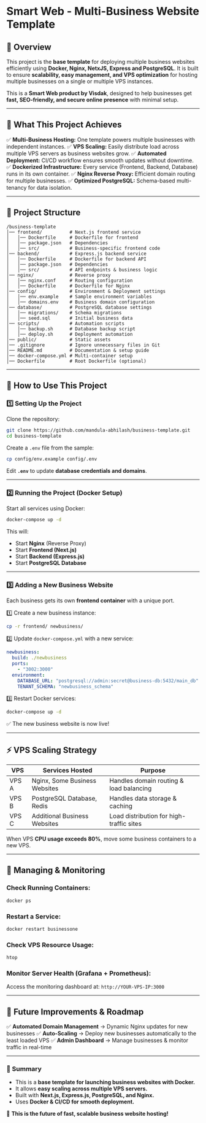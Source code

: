 # **Smart Web - Multi-Business Website Template**

## **🚀 Overview**

This project is the **base template** for deploying multiple business websites efficiently using **Docker, Nginx, NetxJS, Express and PostgreSQL**. It is built to ensure **scalability, easy management, and VPS optimization** for hosting multiple businesses on a single or multiple VPS instances.

This is a **Smart Web product by Visdak**, designed to help businesses get **fast, SEO-friendly, and secure online presence** with minimal setup.

---

## **🎯 What This Project Achieves**

✅ **Multi-Business Hosting:** One template powers multiple businesses with independent instances.
✅ **VPS Scaling:** Easily distribute load across multiple VPS servers as business websites grow.
✅ **Automated Deployment:** CI/CD workflow ensures smooth updates without downtime.
✅ **Dockerized Infrastructure:** Every service (Frontend, Backend, Database) runs in its own container.
✅ **Nginx Reverse Proxy:** Efficient domain routing for multiple businesses.
✅ **Optimized PostgreSQL:** Schema-based multi-tenancy for data isolation.

---

## **📂 Project Structure**

```
/business-template
│── frontend/          # Next.js frontend service
│   │── Dockerfile     # Dockerfile for frontend
│   │── package.json   # Dependencies
│   │── src/           # Business-specific frontend code
│── backend/           # Express.js backend service
│   │── Dockerfile     # Dockerfile for backend API
│   │── package.json   # Dependencies
│   │── src/           # API endpoints & business logic
│── nginx/             # Reverse proxy
│   │── nginx.conf     # Routing configuration
│   │── Dockerfile     # Dockerfile for Nginx
│── config/            # Environment & Deployment settings
│   │── env.example    # Sample environment variables
│   │── domains.env    # Business domain configuration
│── database/          # PostgreSQL database settings
│   │── migrations/    # Schema migrations
│   │── seed.sql       # Initial business data
│── scripts/           # Automation scripts
│   │── backup.sh      # Database backup script
│   │── deploy.sh      # Deployment automation
│── public/            # Static assets
│── .gitignore         # Ignore unnecessary files in Git
│── README.md          # Documentation & setup guide
│── docker-compose.yml # Multi-container setup
│── Dockerfile         # Root Dockerfile (optional)
```

---

## **🚀 How to Use This Project**

### **1️⃣ Setting Up the Project**

Clone the repository:

```sh
git clone https://github.com/mandula-abhilash/business-template.git
cd business-template
```

Create a `.env` file from the sample:

```sh
cp config/env.example config/.env
```

Edit **`.env`** to update **database credentials and domains**.

---

### **2️⃣ Running the Project (Docker Setup)**

Start all services using Docker:

```sh
docker-compose up -d
```

This will:

- Start **Nginx** (Reverse Proxy)
- Start **Frontend (Next.js)**
- Start **Backend (Express.js)**
- Start **PostgreSQL Database**

---

### **3️⃣ Adding a New Business Website**

Each business gets its own **frontend container** with a unique port.

1️⃣ Create a new business instance:

```sh
cp -r frontend/ newbusiness/
```

2️⃣ Update `docker-compose.yml` with a new service:

```yaml
newbusiness:
  build: ./newbusiness
  ports:
    - "3002:3000"
  environment:
    DATABASE_URL: "postgresql://admin:secret@business-db:5432/main_db"
    TENANT_SCHEMA: "newbusiness_schema"
```

3️⃣ Restart Docker services:

```sh
docker-compose up -d
```

✅ The new business website is now live!

---

## **⚡ VPS Scaling Strategy**

| **VPS** | **Services Hosted**           | **Purpose**                              |
| ------- | ----------------------------- | ---------------------------------------- |
| VPS A   | Nginx, Some Business Websites | Handles domain routing & load balancing  |
| VPS B   | PostgreSQL Database, Redis    | Handles data storage & caching           |
| VPS C   | Additional Business Websites  | Load distribution for high-traffic sites |

When VPS **CPU usage exceeds 80%**, move some business containers to a new VPS.

---

## **🔧 Managing & Monitoring**

### **Check Running Containers:**

```sh
docker ps
```

### **Restart a Service:**

```sh
docker restart businessone
```

### **Check VPS Resource Usage:**

```sh
htop
```

### **Monitor Server Health (Grafana + Prometheus):**

Access the monitoring dashboard at: `http://YOUR-VPS-IP:3000`

---

## **🚀 Future Improvements & Roadmap**

✅ **Automated Domain Management** → Dynamic Nginx updates for new businesses
✅ **Auto-Scaling** → Deploy new businesses automatically to the least loaded VPS
✅ **Admin Dashboard** → Manage businesses & monitor traffic in real-time

---

### **🎯 Summary**

- This is a **base template for launching business websites with Docker.**
- It allows **easy scaling across multiple VPS servers.**
- Built with **Next.js, Express.js, PostgreSQL, and Nginx.**
- Uses **Docker & CI/CD for smooth deployment.**

🚀 **This is the future of fast, scalable business website hosting!**
